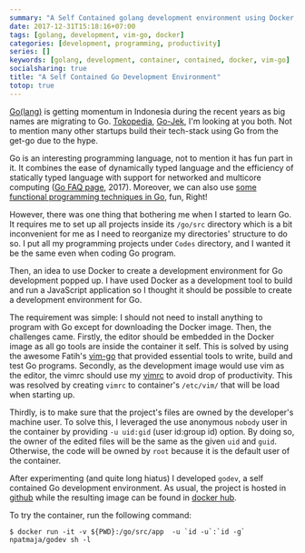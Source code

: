 ```yaml
---
summary: "A Self Contained golang development environment using Docker, vim and vim-go"
date: 2017-12-31T15:18:16+07:00
tags: [golang, development,	vim-go, docker]
categories: [development, programming, productivity]
series: []
keywords: [golang, development, container, contained, docker, vim-go]
socialsharing: true
title: "A Self Contained Go Development Environment"
totop: true
---
```

[Go(lang)][golang] is getting momentum in Indonesia during the recent years as big
names are migrating to Go. [Tokopedia][tokopedia-golang], [Go-Jek][gojek-golang], I'm looking
at you both. Not to mention many other startups build their tech-stack using Go
from the get-go due to the hype.

Go is an interesting programming language, not to mention it has fun part in it.
It combines the ease of dynamically typed language and the efficiency of statically
typed language with support for networked and multicore computing ([Go FAQ page][go-faq], 2017).
Moreover, we can also use [some functional programming techniques in Go][go-composition], fun, Right!

However, there was one thing that bothering me when I started to learn Go. It requires me to
set up all projects inside its `/go/src` directory which is a bit inconvenient for me as
I need to reorganize my directories' structure to do so. I put all my programming projects
under `Codes` directory, and I wanted it be the same even when coding Go program.

Then, an idea to use Docker to create a development environment for Go development popped up.
I have used Docker as a development tool to build and run a JavaScript application so I thought
it should be possible to create a development environment for Go.

The requirement was simple: I should not need to install anything to program with Go except for
downloading the Docker image. Then, the challenges came. Firstly, the editor should be embedded
in the Docker image as all go tools are inside the container it self. This is solved by
using the awesome Fatih's [vim-go][vim-go] that provided essential tools to write, build and test
Go programs. Secondly, as the development image would use vim as the editor, the vimrc should use
my [vimrc][nauval-vimrc] to avoid drop of productivity. This was resolved by creating `vimrc` to
container's `/etc/vim/` that will be load when starting up.

Thirdly, is to make sure that the project's
files are owned by the developer's machine user. To solve this, I leveraged the use anonymous `nobody`
user in the container by providing `-u uid:gid` (user id:group id) option. By doing so, the owner of
the edited files will be the same as the given `uid` and `guid`. Otherwise, the code will be owned
by `root` because it is the default user of the container.

After experimenting (and quite long hiatus) I developed `godev`, a self contained Go development environment.
As usual, the project is hosted in [github][godev-github] while the resulting image can be found in [docker hub][godev-docker-hub].

To try the container, run the following command:

```
$ docker run -it -v ${PWD}:/go/src/app  -u `id -u`:`id -g` npatmaja/godev sh -l
```

[golang]: https://golang.org/
[tokopedia-golang]: https://www.slideshare.net/qasim/golang-tokopedia-53090669
[gojek-golang]: https://www.techinasia.com/gojek-insider-account-of-scaling-900x-doubling
[go-faq]: https://golang.org/doc/faq#creating_a_new_language
[go-composition]: /2016/04/15/function-composition-in-go/
[vim-go]: https://github.com/fatih/vim-go
[nauval-vimrc]: https://github.com/npatmaja/dotfiles/blob/master/.vimrc
[godev-github]: https://github.com/npatmaja/go-dev-env/
[godev-docker-hub]: https://hub.docker.com/r/npatmaja/godev/
